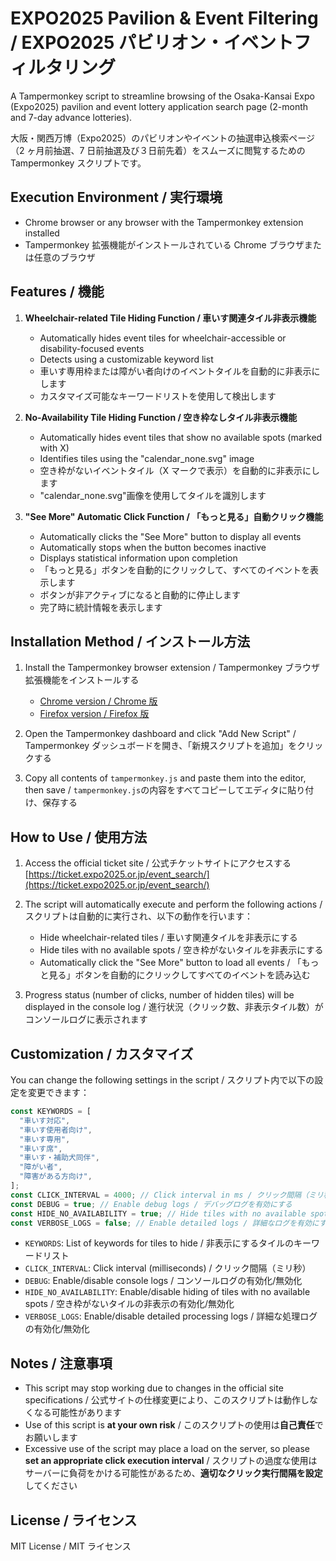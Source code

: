 # EXPO2025 Pavilion & Event Filtering / EXPO2025 パビリオン・イベントフィルタリング

A Tampermonkey script to streamline browsing of the Osaka-Kansai Expo (Expo2025) pavilion and event lottery application search page (2-month and 7-day advance lotteries).

大阪・関西万博（Expo2025）のパビリオンやイベントの抽選申込検索ページ（2 ヶ月前抽選、7 日前抽選及び３日前先着）をスムーズに閲覧するための Tampermonkey スクリプトです。

## Execution Environment / 実行環境

- Chrome browser or any browser with the Tampermonkey extension installed
- Tampermonkey 拡張機能がインストールされている Chrome ブラウザまたは任意のブラウザ

## Features / 機能

1. **Wheelchair-related Tile Hiding Function / 車いす関連タイル非表示機能**

   - Automatically hides event tiles for wheelchair-accessible or disability-focused events
   - Detects using a customizable keyword list
   - 車いす専用枠または障がい者向けのイベントタイルを自動的に非表示にします
   - カスタマイズ可能なキーワードリストを使用して検出します

2. **No-Availability Tile Hiding Function / 空き枠なしタイル非表示機能**

   - Automatically hides event tiles that show no available spots (marked with X)
   - Identifies tiles using the "calendar_none.svg" image
   - 空き枠がないイベントタイル（X マークで表示）を自動的に非表示にします
   - "calendar_none.svg"画像を使用してタイルを識別します

3. **"See More" Automatic Click Function / 「もっと見る」自動クリック機能**
   - Automatically clicks the "See More" button to display all events
   - Automatically stops when the button becomes inactive
   - Displays statistical information upon completion
   - 「もっと見る」ボタンを自動的にクリックして、すべてのイベントを表示します
   - ボタンが非アクティブになると自動的に停止します
   - 完了時に統計情報を表示します

## Installation Method / インストール方法

1. Install the Tampermonkey browser extension / Tampermonkey ブラウザ拡張機能をインストールする

   - [Chrome version / Chrome 版](https://chrome.google.com/webstore/detail/tampermonkey/dhdgffkkebhmkfjojejmpbldmpobfkfo)
   - [Firefox version / Firefox 版](https://addons.mozilla.org/ja/firefox/addon/tampermonkey/)

2. Open the Tampermonkey dashboard and click "Add New Script" / Tampermonkey ダッシュボードを開き、「新規スクリプトを追加」をクリックする

3. Copy all contents of `tampermonkey.js` and paste them into the editor, then save / `tampermonkey.js`の内容をすべてコピーしてエディタに貼り付け、保存する

## How to Use / 使用方法

1. Access the official ticket site / 公式チケットサイトにアクセスする
   [https://ticket.expo2025.or.jp/event_search/](https://ticket.expo2025.or.jp/event_search/)

2. The script will automatically execute and perform the following actions / スクリプトは自動的に実行され、以下の動作を行います：

   - Hide wheelchair-related tiles / 車いす関連タイルを非表示にする
   - Hide tiles with no available spots / 空き枠がないタイルを非表示にする
   - Automatically click the "See More" button to load all events / 「もっと見る」ボタンを自動的にクリックしてすべてのイベントを読み込む

3. Progress status (number of clicks, number of hidden tiles) will be displayed in the console log / 進行状況（クリック数、非表示タイル数）がコンソールログに表示されます

## Customization / カスタマイズ

You can change the following settings in the script / スクリプト内で以下の設定を変更できます：

```javascript
const KEYWORDS = [
  "車いす対応",
  "車いす使用者向け",
  "車いす専用",
  "車いす席",
  "車いす・補助犬同伴",
  "障がい者",
  "障害がある方向け",
];
const CLICK_INTERVAL = 4000; // Click interval in ms / クリック間隔（ミリ秒）
const DEBUG = true; // Enable debug logs / デバッグログを有効にする
const HIDE_NO_AVAILABILITY = true; // Hide tiles with no available spots / 空き枠がないタイルを非表示にする
const VERBOSE_LOGS = false; // Enable detailed logs / 詳細なログを有効にする
```

- `KEYWORDS`: List of keywords for tiles to hide / 非表示にするタイルのキーワードリスト
- `CLICK_INTERVAL`: Click interval (milliseconds) / クリック間隔（ミリ秒）
- `DEBUG`: Enable/disable console logs / コンソールログの有効化/無効化
- `HIDE_NO_AVAILABILITY`: Enable/disable hiding of tiles with no available spots / 空き枠がないタイルの非表示の有効化/無効化
- `VERBOSE_LOGS`: Enable/disable detailed processing logs / 詳細な処理ログの有効化/無効化

## Notes / 注意事項

- This script may stop working due to changes in the official site specifications / 公式サイトの仕様変更により、このスクリプトは動作しなくなる可能性があります
- Use of this script is **at your own risk** / このスクリプトの使用は**自己責任**でお願いします
- Excessive use of the script may place a load on the server, so please **set an appropriate click execution interval** / スクリプトの過度な使用はサーバーに負荷をかける可能性があるため、**適切なクリック実行間隔を設定**してください

## License / ライセンス

MIT License / MIT ライセンス
